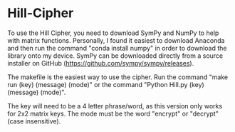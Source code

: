 # Hill-Cipher

To use the Hill Cipher, you need to download SymPy and NumPy to help with matrix functions. Personally, I found it easiest to download Anaconda and then run the command "conda install numpy" in order to download the library onto my device. SymPy can be downloaded directly from a source installer on GitHub (https://github.com/sympy/sympy/releases). 

The makefile is the easiest way to use the cipher. Run the command "make run (key) (message) (mode)" or the command "Python Hill.py (key) (message) (mode)". 

The key will need to be a 4 letter phrase/word, as this version only works for 2x2 matrix keys. The mode must be the word "encrypt" or "decrypt" (case insensitive).
